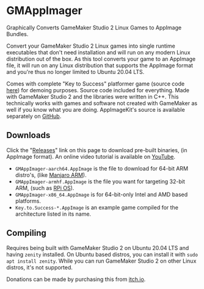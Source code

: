 # GMAppImager
Graphically Converts GameMaker Studio 2 Linux Games to AppImage Bundles.

Convert your GameMaker Studio 2 Linux games into single runtime executables that don't need installation and will run on any modern Linux distribution out of the box. As this tool converts your game to an AppImage file, it will run on any Linux distribution that supports the AppImage format and you're thus no longer limited to Ubuntu 20.04 LTS. 

Comes with complete "Key to Success" platformer game (source code [here](https://samuel-venable.itch.io/key-to-success)) for demoing purposes. Source code included for everything. Made with GameMaker Studio 2 and the libraries were written in C++. This technically works with games and software not created with GameMaker as well if you know what you are doing. AppImageKit's source is available separately on [GitHub](https://github.com/AppImage/AppImageKit).  

## Downloads
Click the "[Releases](https://github.com/time-killer-games/GMAppImager/releases)" link on this page to download pre-built binaries, (in AppImage format). An online video tutorial is available on [YouTube](https://www.youtube.com/watch?v=csFavUl1pAA).
- `GMAppImager-aarch64.AppImage` is the file to download for 64-bit ARM distro's, (like [Manjaro ARM](https://manjaro.org/download/#ARM)).
- `GMAppImager-armhf.AppImage` is the file you want for targeting 32-bit ARM, (such as [RPi OS](https://www.raspberrypi.com/software/)).
- `GMAppImager-x86_64.AppImage` is for 64-bit-only Intel and AMD based platforms.
- `Key.to.Success-*.AppImage` is an example game compiled for the architecture listed in its name.

## Compiling
Requires being built with GameMaker Studio 2 on Ubuntu 20.04 LTS and having `zenity` installed. On Ubuntu based distros, you can install it with `sudo apt install zenity`. While you can run GameMaker Studio 2 on other Linux distros, it's not supported. 

Donations can be made by purchasing this from [itch.io](https://samuel-venable.itch.io/gmappimager).
